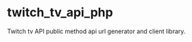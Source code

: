 twitch_tv_api_php
=================

Twitch tv API public method api url generator and client library.
